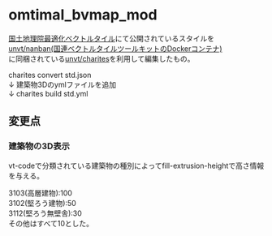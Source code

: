 # omtimal_bvmap_mod
[国土地理院最適化ベクトルタイル](https://github.com/gsi-cyberjapan/optimal_bvmap)にて公開されているスタイルを  
[unvt/nanban(国連ベクトルタイルツールキットのDockerコンテナ)](https://github.com/unvt/nanban)  
に同梱されている[unvt/charites](https://github.com/unvt/charites)を利用して編集したもの。　　

charites convert std.json  
↓
建築物3Dのymlファイルを追加  
↓
charites build std.yml  

## 変更点
### 建築物の3D表示
vt-codeで分類されている建築物の種別によってfill-extrusion-heightで高さ情報を与える。  

3103(高層建物):100  
3102(堅ろう建物):50  
3112(堅ろう無壁舎):30    
その他はすべて10とした。
